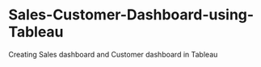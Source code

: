 # Sales-Customer-Dashboard-using-Tableau
Creating Sales dashboard and Customer dashboard in Tableau 
